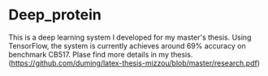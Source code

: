 # Deep_protein
This is a deep learning system I developed for my master's thesis.
Using TensorFlow, the system is currently achieves around 69% accuracy on benchmark CB517.
Plase find more details in my thesis.(https://github.com/duming/latex-thesis-mizzou/blob/master/research.pdf)
